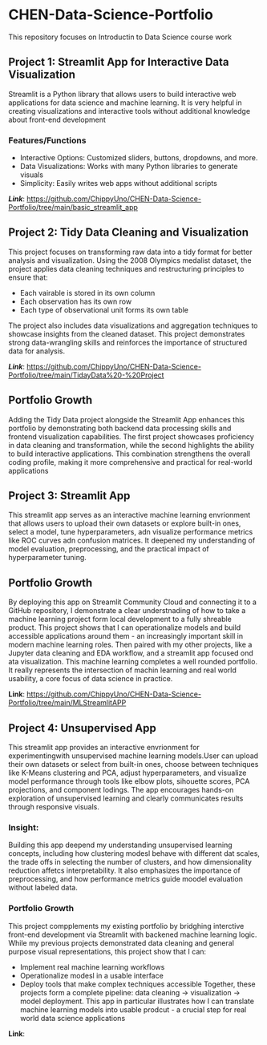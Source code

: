 # CHEN-Data-Science-Portfolio
This repository focuses on Introductin to Data Science course work

## Project 1: Streamlit App for Interactive Data Visualization
Streamlit is a Python library that allows users to build interactive web applications for data science and machine learning. It is very helpful in creating visualizations and interactive tools without additional knowledge about front-end development

### Features/Functions
* Interactive Options: Customized sliders, buttons, dropdowns, and more.
* Data Visualizations: Works with many Python libraries to generate visuals
* Simplicity: Easily writes web apps without additional scripts

***Link***: https://github.com/ChippyUno/CHEN-Data-Science-Portfolio/tree/main/basic_streamlit_app

## Project 2: Tidy Data Cleaning and Visualization 
This project focuses on transforming raw data into a tidy format for better analysis and visualization. Using the 2008 Olympics medalist dataset, the project applies data cleaning techniques and restructuring principles to ensure that:
* Each vairable is stored in its own column
* Each observation has its own row
* Each type of observational unit forms its own table

The project also includes data visualizations and aggregation techniques to showcase insights from the cleaned dataset. This project demonstrates strong data-wrangling skills and reinforces the importance of structured data for analysis.

***Link***: https://github.com/ChippyUno/CHEN-Data-Science-Portfolio/tree/main/TidayData%20-%20Project

## Portfolio Growth
Adding the Tidy Data project alongside the Streamlit App enhances this portfolio by demonstrating both backend data processing skills and frontend visualization capabilities. The first project showcases proficiency in data cleaning and transformation, while the second highlights the ability to build interactive applications. This combination strengthens the overall coding profile, making it more comprehensive and practical for real-world applications

## Project 3: Streamlit App
This streamlit app serves as an interactive machine learning envrionment that allows users to upload their own datasets or explore built-in ones, select a model, tune hyperparameters, adn visualize performance metrics like ROC curves adn confusion matrices. It deepened my understanding of model evaluation, preprocessing, and the practical impact of hyperparameter tuning. 

## Portfolio Growth
By deploying this app on Streamlit Community Cloud and connecting it to a GitHub repository, I demonstrate a clear understnading of how to take a machine learning project form local development to a fully shreable product. This project shows that I can operationalize models and build accessible applications around them - an increasingly important skill in modern machine learning roles. Then paired with my other projects, like a Jupyter data cleaning and EDA workflow, and a streamlit app focused ond ata visualization. This machine learning completes a well rounded portfolio. It really represents the intersection of machin learning and real world usability, a core focus of data science in practice. 

**Link**: https://github.com/ChippyUno/CHEN-Data-Science-Portfolio/tree/main/MLStreamlitAPP


## Project 4: Unsupervised App
This streamlit app provides an interactive envrionment for experimentingwith unsupervised machine learning models.User can upload their own datasets or select from built-in ones, choose between techniques like K-Means clustering and PCA, adjust hyperparameters, and visualize model performance through tools like elbow plots, sihouette scores, PCA projections, and component lodings. The app encourages hands-on exploration of unsupervised learning and clearly communicates results through responsive visuals.

### Insight:
Building this app deepend my understanding unsupervised learning concepts, including how clustering modesl behave with different dat scales, the trade offs in selecting the number of clusters, and how dimensionality reduction affetcs interpretability. It also emphasizes the importance of preprocessing, and how performance metrics guide moodel evaluation without labeled data.

### Portfolio Growth
This project compplements my existing portfolio by bridghing interctive front-end development via Streamlit with backened machine learning logic. While my previous projects demonstrated data cleaning and general purpose visual representations, this project show that I can:
- Implement real machine learning workflows
- Operationalize modesl in a usable interface
- Deploy tools that make complex techniques accessible
Together, these projects form a complete pipeline: data cleaning -> visualization -> model deployment. This app in particular illustrates how I can translate machine learning models into usable prodcut - a crucial step for real world data science applications

**Link**: 
